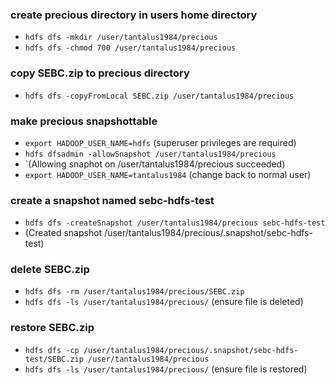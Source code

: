 ### create precious directory in users home directory
* ```hdfs dfs -mkdir /user/tantalus1984/precious```
* ```hdfs dfs -chmod 700 /user/tantalus1984/precious```

### copy SEBC.zip to precious directory
* ```hdfs dfs -copyFromLocal SEBC.zip /user/tantalus1984/precious```

### make precious snapshottable
* ```export HADOOP_USER_NAME=hdfs``` (superuser privileges are required)
* ```hdfs dfsadmin -allowSnapshot /user/tantalus1984/precious```
* `(Allowing snaphot on /user/tantalus1984/precious succeeded)
* ```export HADOOP_USER_NAME=tantalus1984``` (change back to normal user)

### create a snapshot named sebc-hdfs-test
* ```hdfs dfs -createSnapshot /user/tantalus1984/precious sebc-hdfs-test```
* (Created snapshot /user/tantalus1984/precious/.snapshot/sebc-hdfs-test)

### delete SEBC.zip
* ```hdfs dfs -rm /user/tantalus1984/precious/SEBC.zip```
* ```hdfs dfs -ls /user/tantalus1984/precious/``` (ensure file is deleted)

### restore SEBC.zip
* ```hdfs dfs -cp /user/tantalus1984/precious/.snapshot/sebc-hdfs-test/SEBC.zip /user/tantalus1984/precious```
* ```hdfs dfs -ls /user/tantalus1984/precious/``` (ensure file is restored)
